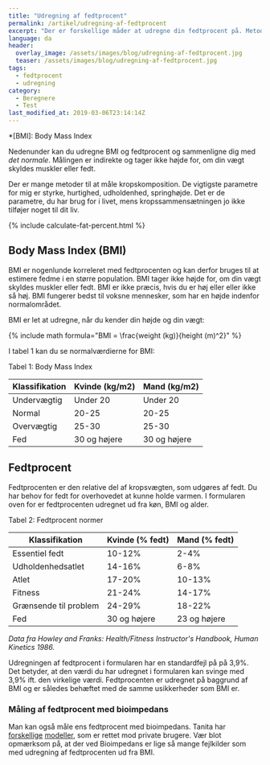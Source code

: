 ```yaml
---
title: "Udregning af fedtprocent"
permalink: /artikel/udregning-af-fedtprocent
excerpt: "Der er forskellige måder at udregne din fedtprocent på. Metoderne er mere eller mindre reliable og valide."
language: da
header:
  overlay_image: /assets/images/blog/udregning-af-fedtprocent.jpg
  teaser: /assets/images/blog/udregning-af-fedtprocent.jpg
tags:
  - fedtprocent
  - udregning
category:
  - Beregnere
  - Test
last_modified_at: 2019-03-06T23:14:14Z
---
```


*[BMI]: Body Mass Index

Nedenunder kan du udregne BMI og fedtprocent og sammenligne dig med _det normale_. Målingen er indirekte og tager ikke højde for, om din vægt skyldes muskler eller fedt.

Der er mange metoder til at måle kropskomposition. De vigtigste parametre for mig er styrke, hurtighed, udholdenhed, springhøjde. Det er de parametre, du har brug for i livet, mens kropssammensætningen jo ikke tilføjer noget til dit liv.

{% include calculate-fat-percent.html %}

Body Mass Index (BMI)
---------------------

BMI er nogenlunde korreleret med fedtprocenten og kan derfor bruges til at estimere fedme i en større population. BMI tager ikke højde for, om din vægt skyldes muskler eller fedt. BMI er ikke præcis, hvis du er høj eller eller ikke så høj. BMI fungerer bedst til voksne mennesker, som har en højde indenfor normalområdet.

BMI er let at udregne, når du kender din højde og din vægt:

{% include math formula="BMI = \frac{weight (kg)}{height (m)^2}" %}

I tabel 1 kan du se normalværdierne for BMI:

Tabel 1: Body Mass Index

| Klassifikation | Kvinde (kg/m2) | Mand (kg/m2) |
|----------------|----------------|--------------|
| Undervægtig    | Under 20       | Under 20     |
| Normal         | 20-25          | 20-25        |
| Overvægtig     | 25-30          | 25-30        |
| Fed            | 30 og højere   | 30 og højere |

Fedtprocent
-----------

Fedtprocenten er den relative del af kropsvægten, som udgøres af fedt. Du har behov for fedt for overhovedet at kunne holde varmen. I formularen oven for er fedtprocenten udregnet ud fra køn, BMI og alder.

Tabel 2: Fedtprocent normer

| Klassifikation         | Kvinde (% fedt) | Mand (% fedt) |
|------------------------|-----------------|---------------|
| Essentiel fedt         | 10-12%          | 2-4%          |
| Udholdenhedsatlet      | 14-16%          | 6-8%          |
| Atlet                  | 17-20%          | 10-13%        |
| Fitness                | 21-24%          | 14-17%        |
| Grænsende til problem  | 24-29%          | 18-22%        |
| Fed                    | 30 og højere    | 23 og højere  |

_Data fra Howley and Franks: Health/Fitness Instructor's Handbook, Human Kinetics 1986._

Udregningen af fedtprocent i formularen har en standardfejl på på 3,9%. Det betyder, at den værdi du har udregnet i formularen kan svinge med 3,9% ift. den virkelige værdi. Fedtprocenten er udregnet på baggrund af BMI og er således behæftet med de samme usikkerheder som BMI er.

### Måling af fedtprocent med bioimpedans

Man kan også måle ens fedtprocent med bioimpedans. Tanita har [forskellige](https://www.partner-ads.com/dk/klikbanner.php?partnerid=28187&bannerid=9750&htmlurl=https://www.abilicaonline.dk/salg/fitnessvaegte/tanita-sr-901/) [modeller](https://www.partner-ads.com/dk/klikbanner.php?partnerid=28187&bannerid=9750&htmlurl=https://www.abilicaonline.dk/salg/fitnessvaegte/tanita-rd-545/), som er rettet mod private brugere. Vær blot opmærksom på, at der ved Bioimpedans er lige så mange fejlkilder som med udregning af fedtprocenten ud fra BMI.
